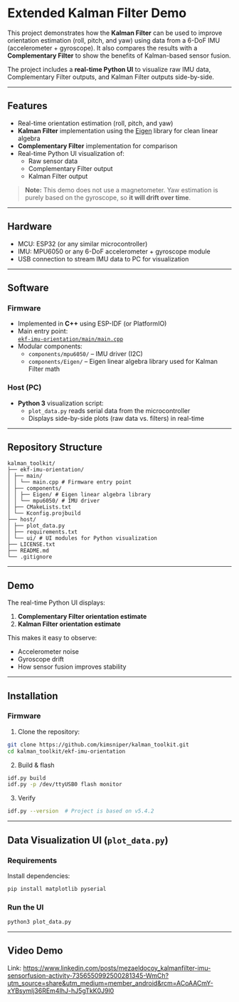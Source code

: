 # Extended Kalman Filter Demo

This project demonstrates how the **Kalman Filter** can be used to improve orientation estimation (roll, pitch, and yaw) using data from a 6-DoF IMU (accelerometer + gyroscope). It also compares the results with a **Complementary Filter** to show the benefits of Kalman-based sensor fusion.  

The project includes a **real-time Python UI** to visualize raw IMU data, Complementary Filter outputs, and Kalman Filter outputs side-by-side.  

---

## Features
- Real-time orientation estimation (roll, pitch, and yaw)  
- **Kalman Filter** implementation using the [Eigen](https://eigen.tuxfamily.org/) library for clean linear algebra  
- **Complementary Filter** implementation for comparison  
- Real-time Python UI visualization of:  
  - Raw sensor data  
  - Complementary Filter output  
  - Kalman Filter output  

> **Note:** This demo does not use a magnetometer. Yaw estimation is purely based on the gyroscope, so **it will drift over time**.  

---

## Hardware
- MCU: ESP32 (or any similar microcontroller)
- IMU: MPU6050 or any 6-DoF accelerometer + gyroscope module
- USB connection to stream IMU data to PC for visualization

---

## Software
### Firmware
- Implemented in **C++** using ESP-IDF (or PlatformIO)
- Main entry point:  
  [`ekf-imu-orientation/main/main.cpp`](https://github.com/kimsniper/kalman_toolkit/blob/main/ekf-imu-orientation/main/main.cpp)  
- Modular components:  
  - `components/mpu6050/` – IMU driver (I2C)  
  - `components/Eigen/` – Eigen linear algebra library used for Kalman Filter math  

### Host (PC)
- **Python 3** visualization script:  
  - `plot_data.py` reads serial data from the microcontroller  
  - Displays side-by-side plots (raw data vs. filters) in real-time  

---

## Repository Structure

```
kalman_toolkit/
├── ekf-imu-orientation/
│ ├── main/
│ │ └── main.cpp # Firmware entry point
│ ├── components/
│ │ ├── Eigen/ # Eigen linear algebra library
│ │ └── mpu6050/ # IMU driver
│ ├── CMakeLists.txt
│ └── Kconfig.projbuild
├── host/
│ ├── plot_data.py
│ ├── requirements.txt
│ └── ui/ # UI modules for Python visualization
├── LICENSE.txt
├── README.md
└── .gitignore
```

---

## Demo
The real-time Python UI displays:
1. **Complementary Filter orientation estimate**  
2. **Kalman Filter orientation estimate**  

This makes it easy to observe:
- Accelerometer noise  
- Gyroscope drift  
- How sensor fusion improves stability  

---

## Installation
### Firmware
1. Clone the repository:  
```bash
git clone https://github.com/kimsniper/kalman_toolkit.git
cd kalman_toolkit/ekf-imu-orientation
```

2. Build & flash
```bash
idf.py build
idf.py -p /dev/ttyUSB0 flash monitor
```

3. Verify
```bash
idf.py --version  # Project is based on v5.4.2
```

---

## Data Visualization UI (`plot_data.py`)

### Requirements

Install dependencies:

```bash
pip install matplotlib pyserial
```

### Run the UI

```bash
python3 plot_data.py
```

---

## Video Demo

Link: https://www.linkedin.com/posts/mezaeldocoy_kalmanfilter-imu-sensorfusion-activity-7356550992500281345-WmCh?utm_source=share&utm_medium=member_android&rcm=ACoAACmY-xYBsymlj36REm4IhJ-hJ5gTkK0J9l0
